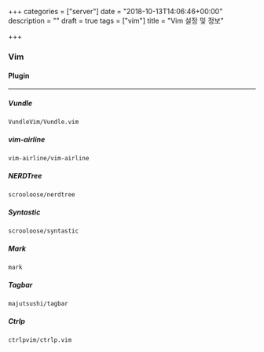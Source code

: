+++
categories = ["server"]
date = "2018-10-13T14:06:46+00:00"
description = ""
draft = true
tags = ["vim"]
title = "Vim 설정 및 정보"

+++
### Vim

#### Plugin

***

##### Vundle

`VundleVim/Vundle.vim`

##### vim-airline

`vim-airline/vim-airline`

##### NERDTree

`scrooloose/nerdtree`

##### Syntastic

`scrooloose/syntastic`

##### Mark

`mark`

##### Tagbar

`majutsushi/tagbar`

##### Ctrlp

`ctrlpvim/ctrlp.vim`